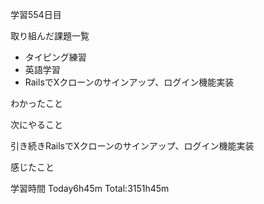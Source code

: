 学習554日目

取り組んだ課題一覧

- タイピング練習
- 英語学習
- RailsでXクローンのサインアップ、ログイン機能実装


わかったこと

次にやること

引き続きRailsでXクローンのサインアップ、ログイン機能実装


感じたこと

学習時間 Today6h45m Total:3151h45m